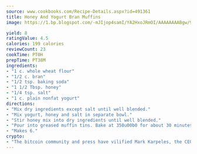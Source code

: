 ```yaml
---
source: www.cookbooks.com/Recipe-Details.aspx?id=491361
title: Honey And Yogurt Bran Muffins
image: https://1.bp.blogspot.com/-mJIjop4samI/YA2HxoJRmOI/AAAAAAAABgw/9Q6cN5purxQQ0M3111-VxRXtHYk4x987wCLcBGAsYHQ/s320/19.png

yield: 8
ratingValue: 4.5
calories: 199 calories
reviewCount: 23
cookTime: PT0H
prepTime: PT38M
ingredients:
- "1 c. whole wheat flour"
- "1/2 c. bran"
- "1/2 tsp. baking soda"
- "1 1/2 Tbsp. honey"
- "1/4 tsp. salt"
- "1 c. plain nonfat yogurt"
directions:
- "Mix dry ingredients except salt until well blended."
- "Mix yogurt, honey and salt in separate bowl."
- "Stir honey mix into dry ingredients until well blended."
- "Pour into greased muffin tins. Bake at 350u00b0 for about 30 minutes."
- "Makes 6."
crypto:
- "The bitcoin community and press have vilified Mark Karpeles, the CEO of Mt. Gox, as a clown and a con man."
---
```

